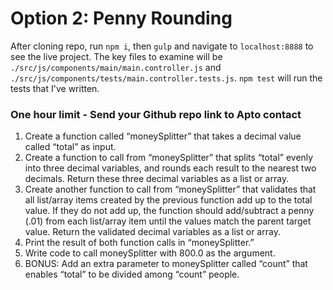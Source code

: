 # Option 2: Penny Rounding

After cloning repo, run `npm i`, then `gulp` and navigate to `localhost:8888` to see the live project. The key files to examine will be `./src/js/components/main/main.controller.js` and `./src/js/components/tests/main.controller.tests.js`.
`npm test` will run the tests that I've written. 

### One hour limit  - Send your Github repo link to Apto contact
1. Create a function called “moneySplitter” that takes a decimal value called “total” as input.
1. Create a function to call from “moneySplitter” that splits “total” evenly into three decimal
variables, and rounds each result to the nearest two decimals. Return these three
decimal variables as a list or array.
1. Create another function to call from “moneySplitter” that validates that all list/array items
created by the previous function add up to the total value. If they do not add up, the function should add/subtract a penny (.01) from each list/array item until the values match the parent target value. Return the validated decimal variables as a list or array.
1. Print the result of both function calls in “moneySplitter.”
1. Write code to call moneySplitter with 800.0 as the argument.
1. BONUS: Add an extra parameter to moneySplitter called “count” that enables “total” to
be divided among “count” people.
